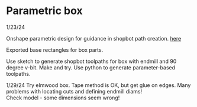 # Parametric box	

1/23/24

Onshape parametric design for guidance in shopbot path creation.
[here](https://cad.onshape.com/documents/c429adf695cccbb3df6ce57b/w/f26c7c8d38f2610c9769fc54/e/f1eba46c150b72f9fee9967c)

Exported base rectangles for box parts.


Use sketch to generate shopbot toolpaths for box with endmill and 90 degree v-bit.
Make and try.
Use python to generate parameter-based toolpaths.


1/29/24  Try elmwood box.  Tape method is OK, but get glue on edges.
Many problems with locating cuts and defining endmill diams!  
Check model - some dimensions seem wrong!

